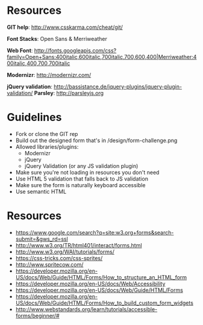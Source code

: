 # Resources

**GIT help**: http://www.csskarma.com/cheat/git/

**Font Stacks**: Open Sans & Merriweather

**Web Font**: http://fonts.googleapis.com/css?family=Open+Sans:400italic,600italic,700italic,700,600,400|Merriweather:400italic,400,700,700italic

**Modernizr**: http://modernizr.com/

**jQuery validation**: http://bassistance.de/jquery-plugins/jquery-plugin-validation/
**Parsley**: http://parsleyjs.org

# Guidelines
- Fork or clone the GIT rep
- Build out the designed form that's in /design/form-challenge.png
- Allowed libraries/plugins:
	- Modernizr
	- jQuery
	- jQuery Validation (or any JS validation plugin)
- Make sure you're not loading in resources you don't need
- Use HTML 5 validation that falls back to JS validation
- Make sure the form is naturally keyboard accessible
- Use semantic HTML

# Resources
- https://www.google.com/search?q=site:w3.org+forms&search-submit=&gws_rd=ssl
- http://www.w3.org/TR/html401/interact/forms.html
- http://www.w3.org/WAI/tutorials/forms/
- https://css-tricks.com/css-sprites/
- http://www.spritecow.com/
- https://developer.mozilla.org/en-US/docs/Web/Guide/HTML/Forms/How_to_structure_an_HTML_form
- https://developer.mozilla.org/en-US/docs/Web/Accessibility
- https://developer.mozilla.org/en-US/docs/Web/Guide/HTML/Forms
- https://developer.mozilla.org/en-US/docs/Web/Guide/HTML/Forms/How_to_build_custom_form_widgets
- http://www.webstandards.org/learn/tutorials/accessible-forms/beginner/# 
